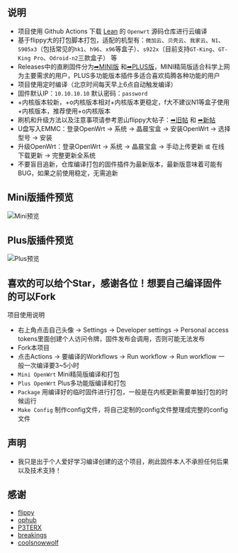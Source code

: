 ## 说明

- 项目使用 Github Actions 下载 [Lean](https://github.com/coolsnowwolf/lede) 的 `Openwrt` 源码仓库进行云编译
- 基于flippy大的打包脚本打包，适配的机型有：`微加云`、`贝壳云`、`我家云`、`N1`、`S905x3`（包括常见的`hk1`、`h96`、`x96`等盒子）、`s922x`（目前支持`GT-King`、`GT-King Pro`、`Odroid-n2`三款盒子） 等
- Releases中的直刷固件分为[➦MINI版](https://github.com/haiibo/OpenWrt/releases/tag/ARMv8_MINI) 和[➦PLUS版](https://github.com/haiibo/OpenWrt/releases/tag/ARMv8_PLUS)，MINI精简版适合科学上网为主要需求的用户，PLUS多功能版本插件多适合喜欢捣腾各种功能的用户
- 项目使用定时编译（北京时间每天早上6点自动触发编译）
- 固件默认IP：`10.10.10.10` 默认密码：`password`
- +内核版本较新，+o内核版本相对+内核版本更稳定，f大不建议N1等盒子使用+内核版本，推荐使用+o内核版本
- 刷机和升级方法以及注意事项请参考恩山flippy大帖子：[➦旧帖](https://www.right.com.cn/forum/thread-4055451-1-1.html) 和 [➦新帖](https://www.right.com.cn/forum/thread-4076037-1-1.html)
- U盘写入EMMC：登录OpenWrt → 系统 → 晶晨宝盒 → 安装OpenWrt → 选择型号 → 安装
- 升级OpenWrt：登录OpenWrt → 系统 → 晶晨宝盒 → 手动上传更新 `或` 在线下载更新 → 完整更新全系统
- 不要盲目追新，仓库编译打包的固件插件为最新版本，最新版意味着可能有BUG，如果之前使用稳定，无需追新

## Mini版插件预览
 ![Mini预览](https://github.com/haiibo/OpenWrt/blob/main/imgs/mini.jpg)
 
## Plus版插件预览
 ![Plus预览](https://github.com/haiibo/OpenWrt/blob/main/imgs/plus.jpg)

## 喜欢的可以给个Star，感谢各位！想要自己编译固件的可以Fork
项目使用说明
- 右上角点击自己头像 → Settings → Developer settings → Personal access tokens里面创建个人访问令牌，固件发布会调用，否则可能无法发布
- Fork本项目
- 点击Actions → 要编译的Workflows → Run workflow → Run workflow 一般一次编译要3~5小时
- `Mini OpenWrt` Mini精简版编译和打包
- `Plus OpenWrt` Plus多功能版编译和打包
- `Package` 用编译好的临时固件进行打包，一般是在内核更新需要单独打包的时候运行
- `Make Config` 制作config文件，将自己定制的config文件整理成完整的config文件

## 声明
- 我只是出于个人爱好学习编译创建的这个项目，刷此固件本人不承担任何后果以及技术支持！

## 感谢

- [flippy](https://github.com/unifreq/openwrt_packit)
- [ophub](https://github.com/ophub/op)
- [P3TERX](https://github.com/P3TERX/Actions-OpenWrt)
- [breakings](https://github.com/breakings/OpenWrt)
- [coolsnowwolf](https://github.com/coolsnowwolf/lede)
